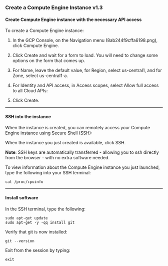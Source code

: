 ### Create a Compute Engine Instance v1.3

#### Create Compute Engine instance with the necessary API access
To create a Compute Engine instance:

1. In the GCP Console, on the Navigation menu (8ab244f9cffa6198.png), click Compute Engine.

2. Click Create and wait for a form to load. You will need to change some options on the form that comes up.

3. For Name, leave the default value, for Region, select us-central1, and for Zone, select us-central1-a.

4. For Identity and API access, in Access scopes, select Allow full access to all Cloud APIs:

5. Click Create.

___
#### SSH into the instance
When the instance is created, you can remotely access your Compute Engine instance using Secure Shell (SSH):

When the instance you just created is available, click SSH.

**Note**: SSH keys are automatically transferred - allowing you to ssh directly from the browser - with no extra software needed.

To view information about the Compute Engine instance you just launched, type the following into your SSH terminal:
```
cat /proc/cpuinfo
```

___
#### Install software
In the SSH terminal, type the following:
```
sudo apt-get update
sudo apt-get -y -qq install git
```

Verify that git is now installed:
```
git --version
```

Exit from the session by typing:
```
exit
```
